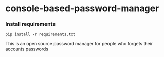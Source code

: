 # console-based-password-manager

### Install requirements

```
pip install -r requirements.txt
```

This is an open source password manager for people who forgets their accounts passwords
